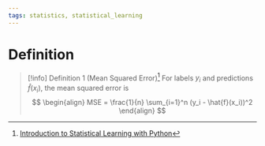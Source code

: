 ```yaml
---
tags: statistics, statistical_learning
---
```


# Definition

> [!info] Definition 1 (Mean Squared Error)[^1]
> For labels $y_i$ and predictions $\hat{f}(x_i)$, the mean squared error is
> $$
> \begin{align}
> MSE = \frac{1}{n} \sum_{i=1}^n (y_i - \hat{f}(x_i))^2
> \end{align}
> $$

[^1]: [Introduction to Statistical Learning with Python](zotero://open-pdf/library/items/9JTAJ2JI?page=38)